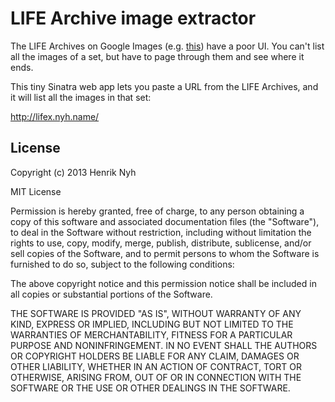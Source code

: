 # LIFE Archive image extractor

The LIFE Archives on Google Images (e.g. [this](http://images.google.com/hosted/life/753c7f22c81e4750.html)) have a poor UI. You can't list all the images of a set, but have to page through them and see where it ends.

This tiny Sinatra web app lets you paste a URL from the LIFE Archives, and it will list all the images in that set:

<http://lifex.nyh.name/>

## License

Copyright (c) 2013 Henrik Nyh

MIT License

Permission is hereby granted, free of charge, to any person obtaining
a copy of this software and associated documentation files (the
"Software"), to deal in the Software without restriction, including
without limitation the rights to use, copy, modify, merge, publish,
distribute, sublicense, and/or sell copies of the Software, and to
permit persons to whom the Software is furnished to do so, subject to
the following conditions:

The above copyright notice and this permission notice shall be
included in all copies or substantial portions of the Software.

THE SOFTWARE IS PROVIDED "AS IS", WITHOUT WARRANTY OF ANY KIND,
EXPRESS OR IMPLIED, INCLUDING BUT NOT LIMITED TO THE WARRANTIES OF
MERCHANTABILITY, FITNESS FOR A PARTICULAR PURPOSE AND
NONINFRINGEMENT. IN NO EVENT SHALL THE AUTHORS OR COPYRIGHT HOLDERS BE
LIABLE FOR ANY CLAIM, DAMAGES OR OTHER LIABILITY, WHETHER IN AN ACTION
OF CONTRACT, TORT OR OTHERWISE, ARISING FROM, OUT OF OR IN CONNECTION
WITH THE SOFTWARE OR THE USE OR OTHER DEALINGS IN THE SOFTWARE.
